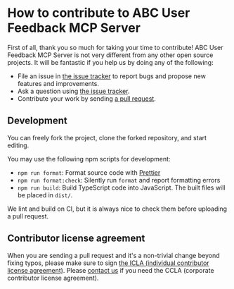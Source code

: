 # How to contribute to ABC User Feedback MCP Server

First of all, thank you so much for taking your time to contribute! ABC User Feedback MCP Server is not very different from any other open source projects. It will
be fantastic if you help us by doing any of the following:

- File an issue in [the issue tracker](https://github.com/line/mcp-abc-user-feedback/issues)
  to report bugs and propose new features and improvements.
- Ask a question using [the issue tracker](https://github.com/line/mcp-abc-user-feedback/issues).
- Contribute your work by sending [a pull request](https://github.com/line/mcp-abc-user-feedback/pulls).

## Development

You can freely fork the project, clone the forked repository, and start editing.

You may use the following npm scripts for development:

* `npm run format`: Format source code with [Prettier](https://github.com/prettier/prettier)
* `npm run format:check`: Silently run `format` and report formatting errors
* `npm run build`: Build TypeScript code into JavaScript. The built files will
  be placed in `dist/`.

We lint and build on CI, but it is always nice to check them before
uploading a pull request.

## Contributor license agreement

When you are sending a pull request and it's a non-trivial change beyond fixing typos, please make sure to sign
[the ICLA (individual contributor license agreement)](https://cla-assistant.io/line/line-bot-mcp-server). Please
[contact us](mailto:dl_oss_dev@linecorp.com) if you need the CCLA (corporate contributor license agreement).